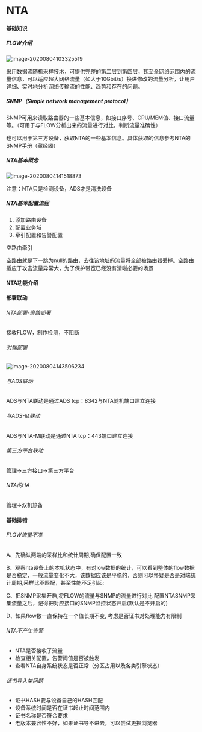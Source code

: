 # NTA

#### 基础知识

#####  FLOW介绍

![image-20200804103325519](E:\Typora\Image\image-20200804103325519.png)

采用数据流随机采样技术，可提供完整的第二层到第四层，甚至全网络范围内的流量信息，可以适应超大网络流量（如大于10Gbit/s）换进修改的流量分析，让用户详细、实时地分析网络传输流的性能、趋势和存在的问题。

##### SNMP（Simple network management protocol）

SNMP可用来读取路由器的一些基本信息，如接口序号、CPU/MEM值、接口流量等。（可用于与FLOW分析出来的流量进行对比，判断流量准确性）

也可以用于第三方设备，获取NTA的一些基本信息。具体获取的信息参考NTA的SNMP手册（藏经阁）

##### NTA基本概念

![image-20200804141518873](E:\Typora\Image\image-20200804141518873.png)

注意：NTA只是检测设备，ADS才是清洗设备

##### NTA基本配置流程

1. 添加路由设备
2. 配置业务域
3. 牵引配置和告警配置

空路由牵引

空路由就是下一跳为null的路由，去往该地址的流量将全部被路由器丢掉。空路由适应于攻击流量异常大，为了保护带宽已经没有清晰必要的场景

#### NTA功能介绍



#### 部署联动

###### NTA部署-旁路部署

接收FLOW，制作检测，不阻断

###### 对端部署

![image-20200804143506234](E:\Typora\Image\image-20200804143506234.png)

###### 与ADS联动

ADS与NTA联动是通过ADS tcp：8342与NTA随机端口建立连接

###### 与ADS-M联动

ADS与NTA-M联动是通过NTA tcp：443端口建立连接

###### 第三方平台联动

管理->三方接口->第三方平台

###### NTA的HA

管理->双机热备

#### 基础排错

###### FLOW流量不准

A、先确认两端的采样比和统计周期,确保配置一致

B、观察nta设备上的本机状态中，有对low数据的统计，可以看到整体的flow数据是否稳定，一般流量变化不大，该数据应该是平稳的，否则可以怀疑是否是对端统计周期,采样比不匹配，甚至性能不足引起;

C、把SNMP采集开启,将FLOW的流量与SNMP的流量进行对比
配置NTASNMP采集流量之后，记得把对应接口的SNMP监控状态开启(默认是不开启的)

D、如果flow数一直保持在一个值长期不变, 考虑是否证书对处理能力有限制

###### NTA不产生告警

- NTA是否接收了流量
- 检查相关配置，告警阈值是否被触发
- 查看NTA自身系统状态是否正常（分区占用以及各类引擎状态）

###### 证书导入类问题

- 证书HASH要与设备自己的HASH匹配
- 设备系统时间是否在证书起止时间范围内
- 证书名称是否符合要求
- 老版本兼容性不好，如果证书导不进去，可以尝试更换浏览器